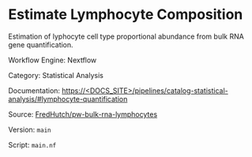 # Estimate Lymphocyte Composition

Estimation of lyphocyte cell type proportional abundance from bulk RNA gene quantification.


Workflow Engine: Nextflow


Category: Statistical Analysis


Documentation: [https://<DOCS_SITE>/pipelines/catalog-statistical-analysis/#lymphocyte-quantification](https://<DOCS_SITE>/pipelines/catalog-statistical-analysis/#lymphocyte-quantification)


Source: [FredHutch/pw-bulk-rna-lymphocytes](FredHutch/pw-bulk-rna-lymphocytes)


Version: `main`


Script: `main.nf`
